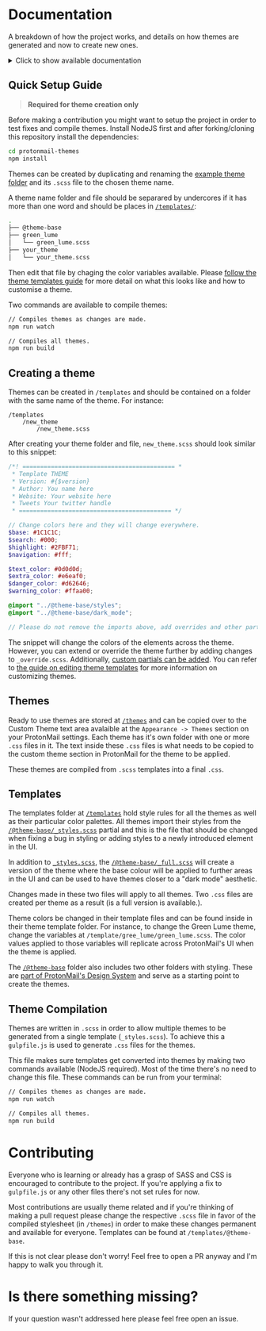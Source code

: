 # Documentation

A  breakdown of how the project works, and details on how themes are generated and now to create new ones.

<details>
<summary>Click to show available documentation</summary>

- [Documentation](#documentation)
  - [Quick Setup Guide](#quick-setup-guide)
  - [Creating a theme](#creating-a-theme)
  - [Themes](#themes)
  - [Templates](#templates)
  - [Theme Compilation](#theme-compilation)
  - [Contributing](#contributing)
  - [Is there something missing?](#is-there-something-missing)
- [Project's README](../README.md)
- [Theme Template Guide](./theme-template-guide.md)
- [Theme Versioning](./theme-versioning.md)
</details>

## Quick Setup Guide
> **Required for theme creation only**

Before making a contribution you might want to setup the project in order to test fixes and compile themes. Install NodeJS first and after forking/cloning this repository install the dependencies:

```bash
cd protonmail-themes
npm install
```

Themes can be created by duplicating and renaming the [example theme folder](../templates/theme_example) and its `.scss` file to the chosen theme name. 

A theme name folder and file should be separared by undercores if it has more than one word and should be places in [`/templates/`](../templates):

```bash
.
├── @theme-base
├── green_lume
│   └── green_lume.scss
├── your_theme
│   └── your_theme.scss
```

Then edit that file by chaging the color variables available. Please [follow the theme templates guide](./theme-templates-guide.md) for more detail on what this looks like and how to customise a theme.

Two commands are available to compile themes:

```bash
// Compiles themes as changes are made.
npm run watch

// Compiles all themes.
npm run build
```

## Creating a theme

Themes can be created in `/templates` and should be contained on a folder with the same name of the theme. For instance:
```
/templates
    /new_theme
        /new_theme.scss
```

After creating your theme folder and file, `new_theme.scss` should look similar to this snippet:
```scss
/*! =========================================== *
 * Template THEME
 * Version: #{$version}
 * Author: You name here
 * Website: Your website here
 * Tweets Your twitter handle
 * =========================================== */

// Change colors here and they will change everywhere.
$base: #1C1C1C;
$search: #000;
$highlight: #2FBF71;
$navigation: #fff;

$text_color: #0d0d0d;
$extra_color: #e6eaf0;
$danger_color: #d62646;
$warning_color: #ffaa00;

@import "../@theme-base/styles";
@import "../@theme-base/dark_mode";

// Please do not remove the imports above, add overrides and other partials below this line.
```

The snippet will change the colors of the elements across the theme. However, you can extend or override the theme further by adding changes to `_override.scss`. Additionally, [custom partials can be added](https://sass-lang.com/guide). You can refer to [the guide on editing theme templates](./theme-templates-guide.md) for more information on customizing themes.

## Themes
Ready to use themes are stored at [`/themes`](../themes) and can be copied over to the Custom Theme text area avalaible at the `Appearance -> Themes` section on your ProtonMail settings. Each theme has it's own folder with one or more `.css` files in it. The text inside these `.css` files is what needs to be copied to the custom theme section in ProtonMail for the theme to be applied.

These themes are compiled  from `.scss` templates into a final `.css`.

## Templates
The templates folder at [`/templates`](../templates) hold style rules for all the themes as well as their particular color palettes. All themes import their styles from the [`/@theme-base/_styles.scss`](../templates/@theme-base/_styles.scss) partial and this is the file that should be changed when fixing a bug in styling or adding styles to a newly introduced element in the UI.

In addition to [`_styles.scss`](../templates/@theme-base/_styles.scss), the [`/@theme-base/_full.scss`](../templates/@theme-base/_full.scss) will create a version of the theme where the base colour will be applied to further areas in the UI and can be used to have themes closer to a "dark mode" aesthetic.

Changes made in these two files will apply to all themes. Two `.css` files are created per theme as a result (is a full version is available.).

Theme colors be changed in their template files and can be found inside in their theme template folder. For instance, to change the Green Lume theme, change the variables at `/template/gree_lume/green_lume.scss`. The color values applied to those variables will replicate across ProtonMail's UI when the theme is applied.

The [`/@theme-base`](../templates/@theme-base/) folder also includes two other folders with styling. These are [part of ProtonMail's Design System](https://github.com/ProtonMail/design-system/tree/master/_sass) and serve as a starting point to create the themes.  

## Theme Compilation

Themes are written in `.scss` in order to allow multiple themes to be generated from a single template (`_styles.scss`). To achieve this a `gulpfile.js` is used to generate `.css` files for the themes.

This file makes sure templates get converted into themes by making two commands available (NodeJS required). Most of the time there's no need to change this file. These commands can be run from your terminal:

```bash
// Compiles themes as changes are made.
npm run watch

// Compiles all themes.
npm run build
```

# Contributing
Everyone who is learning or already has a grasp of SASS and CSS is encouraged to contribute to the project. If you're applying a fix to `gulpfile.js` or any other files there's not set rules for now. 

Most contributions are usually theme related and if you're thinking of making a pull request please change the respective `.scss` file in favor of the compiled stylesheet (in `/themes`) in order to make these changes permanent and available for everyone. Templates can be found at `/templates/@theme-base`.

If this is not clear please don't worry! Feel free to open a PR anyway and I'm happy to walk you through it.

# Is there something missing?
If your question wasn't addressed here please feel free open an issue.